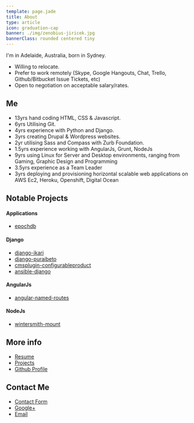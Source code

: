 ```yaml
---
template: page.jade
title: About
type: article
icon: graduation-cap
banner: ./img/zenobius-jiricek.jpg
bannerClass: rounded centered tiny
---
```



I'm in Adelaide, Australia, born in Sydney.

- Willing to relocate.
- Prefer to work remotely (Skype, Google Hangouts, Chat, Trello, Github/Bitbucket Issue Tickets, etc)
- Open to negotiation on acceptable salary/rates.


## Me

- 13yrs hand coding HTML, CSS & Javascript.
- 6yrs Utilising Git.
- 4yrs experience with Python and Django.
- 3yrs creating Drupal & Wordpress websites.
- 2yr utilising Sass and Compass with Zurb Foundation.
- 1.5yrs experience working with AngularJs, Grunt, NodeJs
- 9yrs using Linux for Server and Desktop environments, ranging from Gaming, Graphic Design and Programming
- 3.5yrs experience as a Team Leader
- 3yrs deploying and provisioning  horizontal scalable web applications on AWS Ec2, Heroku, Openshift, Digital Ocean


## Notable Projects

#### Applications
 - [epochdb](http://airtonix.github.io/epochdb/)

#### Django
 - [django-ikari](http://github.com/airtonix/django-ikari/)
 - [django-puraibeto](http://github.com/airtonix/django-puraibeto/)
 - [cmsplugin-configurableproduct](http://github.com/airtonix/cmsplugin-configurableproduct/)
 - [ansible-django](http://github.com/airtonix/ansible-django/)

#### AngularJs
 - [angular-named-routes](http://github.com/airtonix/angular-named-routes)

#### NodeJs
 - [wintersmith-mount](http://github.com/airtonix/wintersmith-mounter/)


## More info

- [Resume](/about/resume/)
- [Projects](/projects/)
- [Github Profile](http://github.com/airtonix/)

## Contact Me

* [Contact Form](/contact/)
* [Google+](http://plus.google.com/+zenobiusjiricek/)
* [Email](mailto:its@zenobi.us)

